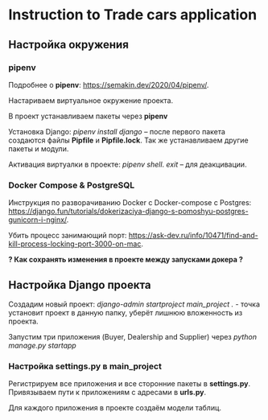 # Instruction to Trade cars application

## Настройка окружения

### pipenv

Подробнее о __pipenv__: <https://semakin.dev/2020/04/pipenv/>.

Настариваем виртуальное окружение проекта.

В проект устанавливаем пакеты через __pipenv__

Установка Django: *pipenv install django* – после первого пакета создаются файлы __Pipfile__ и __Pipfile.lock__. Так же устанавливаем другие пакеты и модули.

Активация виртуалки в проекте: *pipenv shell*. *exit* – для деакцивации.

### Docker Compose & PostgreSQL

Инструкция по разворачиванию Docker с Docker-compose с Postgres: <https://django.fun/tutorials/dokerizaciya-django-s-pomoshyu-postgres-gunicorn-i-nginx/>.

Убить процесс занимающий порт: <https://ask-dev.ru/info/10471/find-and-kill-process-locking-port-3000-on-mac>.

__? Как сохранять изменения в проекте между запусками докера ?__

## Настройка Django проекта

Создадим новый проект: *django-admin startproject main_project .* - точка установит проект в данную папку, уберёт лишнюю вложенность из проекта.

Запустим три приложения (Buyer, Dealership and Supplier) через *python manage.py startapp*

### Настройка __settings.py__ в __main_project__

Регистрируем все приложения и все сторонние пакеты в __settings.py__. Привязываем пути к приложениям с адресами в __urls.py__.

Для каждого приложения в проекте создаём модели таблиц.
